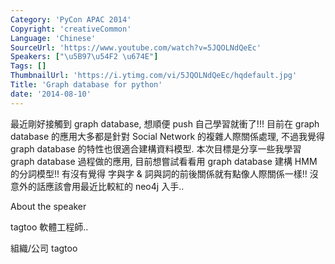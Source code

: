 ```yaml
---
Category: 'PyCon APAC 2014'
Copyright: 'creativeCommon'
Language: 'Chinese'
SourceUrl: 'https://www.youtube.com/watch?v=5JQOLNdQeEc'
Speakers: ["\u5B97\u54F2 \u674E"]
Tags: []
ThumbnailUrl: 'https://i.ytimg.com/vi/5JQOLNdQeEc/hqdefault.jpg'
Title: 'Graph database for python'
date: '2014-08-10'
---
```

最近剛好接觸到 graph database, 想順便 push 自己學習就衝了!!! 目前在 graph database 的應用大多都是針對 Social Network 的複雜人際關係處理, 不過我覺得 graph database 的特性也很適合建構資料模型. 本次目標是分享一些我學習 graph database 過程做的應用, 目前想嘗試看看用 graph database 建構 HMM 的分詞模型!! 有沒有覺得 字與字 & 詞與詞的前後關係就有點像人際關係一樣!! 沒意外的話應該會用最近比較紅的 neo4j 入手..


About the speaker


tagtoo 軟體工程師..

組織/公司
tagtoo
